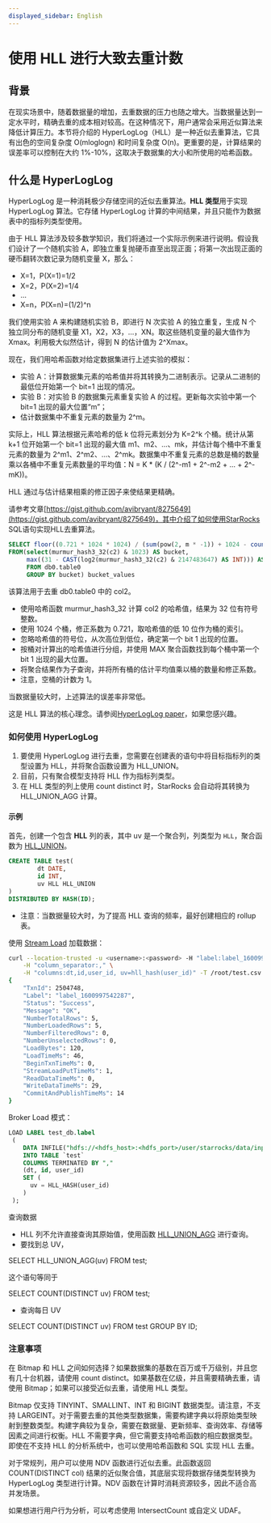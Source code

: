 ```yaml
---
displayed_sidebar: English
---
```


# 使用 HLL 进行大致去重计数

## 背景

在现实场景中，随着数据量的增加，去重数据的压力也随之增大。当数据量达到一定水平时，精确去重的成本相对较高。在这种情况下，用户通常会采用近似算法来降低计算压力。本节将介绍的 HyperLogLog（HLL）是一种近似去重算法，它具有出色的空间复杂度 O(mloglogn) 和时间复杂度 O(n)。更重要的是，计算结果的误差率可以控制在大约 1%-10%，这取决于数据集的大小和所使用的哈希函数。

## 什么是 HyperLogLog

HyperLogLog 是一种消耗极少存储空间的近似去重算法。**HLL 类型**用于实现 HyperLogLog 算法。它存储 HyperLogLog 计算的中间结果，并且只能作为数据表中的指标列类型使用。

由于 HLL 算法涉及较多数学知识，我们将通过一个实际示例来进行说明。假设我们设计了一个随机实验 A，即独立重复抛硬币直至出现正面；将第一次出现正面的硬币翻转次数记录为随机变量 X，那么：

* X=1，P(X=1)=1/2
* X=2，P(X=2)=1/4
* ...
* X=n，P(X=n)=(1/2)^n

我们使用实验 A 来构建随机实验 B，即进行 N 次实验 A 的独立重复，生成 N 个独立同分布的随机变量 X1，X2，X3，...，XN。取这些随机变量的最大值作为 Xmax。利用极大似然估计，得到 N 的估计值为 2^Xmax。

现在，我们用哈希函数对给定数据集进行上述实验的模拟：

* 实验 A：计算数据集元素的哈希值并将其转换为二进制表示。记录从二进制的最低位开始第一个 bit=1 出现的情况。
* 实验 B：对实验 B 的数据集元素重复实验 A 的过程。更新每次实验中第一个 bit=1 出现的最大位置“m”；
* 估计数据集中不重复元素的数量为 2^m。

实际上，HLL 算法根据元素哈希的低 k 位将元素划分为 K=2^k 个桶。统计从第 k+1 位开始第一个 bit=1 出现的最大值 m1、m2、...、mk，并估计每个桶中不重复元素的数量为 2^m1、2^m2、...、2^mk。数据集中不重复元素的总数是桶的数量乘以各桶中不重复元素数量的平均值：N = K * (K / (2^-m1 + 2^-m2 + ... + 2^-mK))。

HLL 通过与估计结果相乘的修正因子来使结果更精确。

请参考文章[https://gist.github.com/avibryant/8275649](https://gist.github.com/avibryant/8275649)，其中介绍了如何使用StarRocks SQL语句实现HLL去重算法。

```sql
SELECT floor((0.721 * 1024 * 1024) / (sum(pow(2, m * -1)) + 1024 - count(*))) AS estimate
FROM(select(murmur_hash3_32(c2) & 1023) AS bucket,
     max((31 - CAST(log2(murmur_hash3_32(c2) & 2147483647) AS INT))) AS m
     FROM db0.table0
     GROUP BY bucket) bucket_values
```

该算法用于去重 db0.table0 中的 col2。

* 使用哈希函数 murmur_hash3_32 计算 col2 的哈希值，结果为 32 位有符号整数。
* 使用 1024 个桶，修正系数为 0.721，取哈希值的低 10 位作为桶的索引。
* 忽略哈希值的符号位，从次高位到低位，确定第一个 bit 1 出现的位置。
* 按桶对计算出的哈希值进行分组，并使用 MAX 聚合函数找到每个桶中第一个 bit 1 出现的最大位置。
* 将聚合结果作为子查询，并将所有桶的估计平均值乘以桶的数量和修正系数。
* 注意，空桶的计数为 1。

当数据量较大时，上述算法的误差率非常低。

这是 HLL 算法的核心理念。请参阅[HyperLogLog paper](http://algo.inria.fr/flajolet/Publications/FlFuGaMe07.pdf)，如果您感兴趣。

### 如何使用 HyperLogLog

1. 要使用 HyperLogLog 进行去重，您需要在创建表的语句中将目标指标列的类型设置为 HLL，并将聚合函数设置为 HLL_UNION。
2. 目前，只有聚合模型支持将 HLL 作为指标列类型。
3. 在 HLL 类型的列上使用 count distinct 时，StarRocks 会自动将其转换为 HLL_UNION_AGG 计算。

#### 示例

首先，创建一个包含 **HLL** 列的表，其中 uv 是一个聚合列，列类型为 `HLL`，聚合函数为 [HLL_UNION](../sql-reference/sql-functions/aggregate-functions/hll_union.md)。

```sql
CREATE TABLE test(
        dt DATE,
        id INT,
        uv HLL HLL_UNION
)
DISTRIBUTED BY HASH(ID);
```

* 注意：当数据量较大时，为了提高 HLL 查询的频率，最好创建相应的 rollup 表。

使用 [Stream Load](../sql-reference/sql-statements/data-manipulation/STREAM_LOAD.md) 加载数据：

```bash
curl --location-trusted -u <username>:<password> -H "label:label_1600997542287" \
    -H "column_separator:," \
    -H "columns:dt,id,user_id, uv=hll_hash(user_id)" -T /root/test.csv http://starrocks_be0:8040/api/db0/test/_stream_load
{
    "TxnId": 2504748,
    "Label": "label_1600997542287",
    "Status": "Success",
    "Message": "OK",
    "NumberTotalRows": 5,
    "NumberLoadedRows": 5,
    "NumberFilteredRows": 0,
    "NumberUnselectedRows": 0,
    "LoadBytes": 120,
    "LoadTimeMs": 46,
    "BeginTxnTimeMs": 0,
    "StreamLoadPutTimeMs": 1,
    "ReadDataTimeMs": 0,
    "WriteDataTimeMs": 29,
    "CommitAndPublishTimeMs": 14
}
```

Broker Load 模式：

```sql
LOAD LABEL test_db.label
 (
    DATA INFILE("hdfs://<hdfs_host>:<hdfs_port>/user/starrocks/data/input/file")
    INTO TABLE `test`
    COLUMNS TERMINATED BY ","
    (dt, id, user_id)
    SET (
      uv = HLL_HASH(user_id)
    )
 );
```

查询数据

* HLL 列不允许直接查询其原始值，使用函数 [HLL_UNION_AGG](../sql-reference/sql-functions/aggregate-functions/hll_union_agg.md) 进行查询。
* 要找到总 UV，

SELECT HLL_UNION_AGG(uv) FROM test;

这个语句等同于

SELECT COUNT(DISTINCT uv) FROM test;

* 查询每日 UV

SELECT COUNT(DISTINCT uv) FROM test GROUP BY ID;

### 注意事项

在 Bitmap 和 HLL 之间如何选择？如果数据集的基数在百万或千万级别，并且您有几十台机器，请使用 count distinct。如果基数在亿级，并且需要精确去重，请使用 Bitmap；如果可以接受近似去重，请使用 HLL 类型。

Bitmap 仅支持 TINYINT、SMALLINT、INT 和 BIGINT 数据类型。请注意，不支持 LARGEINT。对于需要去重的其他类型数据集，需要构建字典以将原始类型映射到整数类型。构建字典较为复杂，需要在数据量、更新频率、查询效率、存储等因素之间进行权衡。HLL 不需要字典，但它需要支持哈希函数的相应数据类型。即使在不支持 HLL 的分析系统中，也可以使用哈希函数和 SQL 实现 HLL 去重。

对于常规列，用户可以使用 NDV 函数进行近似去重。此函数返回 COUNT(DISTINCT col) 结果的近似聚合值，其底层实现将数据存储类型转换为 HyperLogLog 类型进行计算。NDV 函数在计算时消耗资源较多，因此不适合高并发场景。

如果想进行用户行为分析，可以考虑使用 IntersectCount 或自定义 UDAF。
